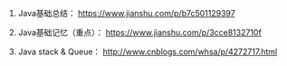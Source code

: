 1. Java基础总结： https://www.jianshu.com/p/b7c501129397

2. Java基础记忆（重点）： https://www.jianshu.com/p/3cce8132710f

3. Java stack & Queue： http://www.cnblogs.com/whsa/p/4272717.html
